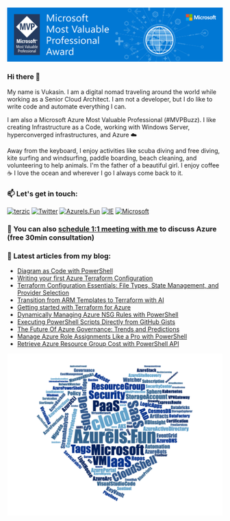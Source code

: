 ![Microsoft MVP](/assets/img/MVP_SocialGraphics_LinkedIn_1584x396px_Opt-4.jpg)

### Hi there 👋

My name is Vukasin. I am a digital nomad traveling around the world while working as a Senior Cloud Architect. I am not a developer, but I do like to write code and automate everything I can.

I am also a Microsoft Azure Most Valuable Professional (#MVPBuzz). I like creating Infrastructure as a Code, working with Windows Server, hyperconverged infrastructures, and Azure ☁️

Away from the keyboard, I enjoy activities like scuba diving and free diving, kite surfing and windsurfing, paddle boarding, beach cleaning, and volunteering to help animals. I'm the father of a beautiful girl. I enjoy coffee ☕️ I love the ocean and wherever I go I always come back to it.

### 📫  Let's get in touch:

[![terzic](https://img.shields.io/badge/linkedin-%230077B5.svg?style=for-the-badge&logo=linkedin&logoColor=white)](https://www.linkedin.com/in/terzic/)
[![Twitter](https://img.shields.io/badge/twitter-%231DA1F2.svg?style=for-the-badge&logo=Twitter&logoColor=white)](https://twitter.com/MrTerzic)
[![AzureIs.Fun](https://img.shields.io/badge/blog-0078D4.svg?style=for-the-badge&logo=azure-devops&logoColor=white)](https://azureis.fun)
[![IE](https://img.shields.io/badge/website-0076D6?style=for-the-badge&logo=Internet%20Explorer&logoColor=white)](http://vukasinterzic.com)
[![Microsoft](https://img.shields.io/badge/MVP-0078D4?style=for-the-badge&logo=microsoft&logoColor=white)](https://mvp.microsoft.com/en-us/PublicProfile/5003864?fullName=Vukasin%20Terzic)

### 🤙 You can also [schedule 1:1 meeting with me](http://calendly.com/vukasin-terzic) to discuss Azure (free 30min consultation)

### 📝 Latest articles from my blog:

<!-- AzureIs.Fun:START -->
- [Diagram as Code with PowerShell](https://azureis.fun/posts/Diagram-as-Code-with-PowerShell/)
- [Writing your first Azure Terraform Configuration](https://azureis.fun/posts/Writing-your-first-Azure-Terraform-Configuration-Template/)
- [Terraform Configuration Essentials: File Types, State Management, and Provider Selection](https://azureis.fun/posts/Terraform-Configuration-Essentials/)
- [Transition from ARM Templates to Terraform with AI](https://azureis.fun/posts/Transition-from-ARM-Templates-to-Terraform-with-AI/)
- [Getting started with Terraform for Azure](https://azureis.fun/posts/Getting-started-with-Terraform-for-Azure/)
- [Dynamically Managing Azure NSG Rules with PowerShell](https://azureis.fun/posts/Dynamically-Managing-Azure-NSG-Rules-with-PowerShell/)
- [Executing PowerShell Scripts Directly from GitHub Gists](https://azureis.fun/posts/Using-GitHub-Gists-and-running-PowerShell-from-GitHub-Gists/)
- [The Future Of Azure Governance: Trends and Predictions](https://azureis.fun/posts/The-Future-Of-Azure-Governance/)
- [Manage Azure Role Assignments Like a Pro with PowerShell](https://azureis.fun/posts/Manage-Azure-Roles-with-PowerShell/)
- [Retrieve Azure Resource Group Cost with PowerShell API](https://azureis.fun/posts/Retrieve-Azure-Resource-Group-Cost-with-PowerShell-API/)
<!-- AzureIs.Fun:END -->


![Azure Is Fun](/assets/img/azure-is-fun-wordcloud-azure-hearth.png)

<!--

```mermaid
    gantt
    title Microsoft Certification Plan
    dateFormat  YYYY-MM-DD
    section Renewal
    Microsoft Most Valuable Professional 2022-23    :crit, done, 2021-03-31, 365d
    Microsoft Certified Trainer 2022-23             :done, 2021-04-07, 365d
    Azure Virtual Desktop Specialty                 :done, 2022-01-16, 180d
    Identity and Access Administrator Associate     :done, 2022-01-30, 180d
    Azure Administrator Associate                   :crit, done, a2, 2022-02-28, 180d
    Azure Security Engineer Associate               :done, 2022-03-30, 180d
    Azure Solutions Architect Expert                :crit, done, 2022-04-21, 180d
    Security Operations Analyst Associate           :done, 2022-04-29, 180d
    Information Protection Administrator Associate  :active, 2022-05-13, 180d
    Security Administrator Associate                :a7, 2022-06-02, 180d
    Enterprise Administrator Expert                 :crit, a8, 2022-10-06, 180d
    DevOps Engineer Expert                          :crit, a9, 2022-11-29, 180d
    Microsoft Most Valuable Professional 2023-24    :active, 2022-03-31, 365d
    Microsoft Certified Trainer 2023-24             :active, 2022-04-07, 365d

    section New Certifications
    AI-900 - Azure AI Fundamentals                                      :done, 2022-03-10, 30d
    AZ-700 - Azure Network Engineer Associate                           :a12, 2022-10-10, 30d
    AZ-800 - Administering Windows Server Hybrid Core Infrastructure    :a13, after a12, 30d
    AZ-801 - Configuring Windows Server Hybrid Advanced Services        :a14, after a13, 30d
    DP-900 - Azure Data Fundamentals                                    :a15, after a14, 15d
    Optional 62-193 - Technology Literacy for Educators                 :a16, after a15, 30d
    Optional AZ-600 - Azure Stack Hub Operator Associate                :a17, after a16, 30d
    Optional AI-102 - Azure AI Engineer Associate                       :a18, after a17, 30d
    Optional DP-300 - Azure Database Administrator Associate            :a19, after a18, 30d
```

**vukasinterzic/vukasinterzic** is a ✨ _special_ ✨ repository because its `README.md` (this file) appears on your GitHub profile.

Here are some ideas to get you started:

- 🔭 I’m currently working on ...
- 🌱 I’m currently learning ...
- 👯 I’m looking to collaborate on ...
- 🤔 I’m looking for help with ...
- 💬 Ask me about ...
- 📫 How to reach me: ...
- 😄 Pronouns: ...
- ⚡ Fun fact: ...
-->
